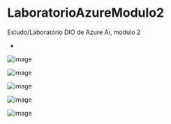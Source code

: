 # LaboratorioAzureModulo2
Estudo/Laboratório DIO de Azure Ai, modulo 2

 - 

![image](https://github.com/CesarCoseki/LaboratorioAzureModulo2/assets/142443953/3771e0cd-8432-4dc4-94b7-8b3c5c30009a)

![image](https://github.com/CesarCoseki/LaboratorioAzureModulo2/assets/142443953/8f19799a-f3bf-4d98-8ec1-927b01c4c459)

![image](https://github.com/CesarCoseki/LaboratorioAzureModulo2/assets/142443953/27a8b5fa-f8f5-463d-911d-175c7a964cc9) 

![image](https://github.com/CesarCoseki/LaboratorioAzureModulo2/assets/142443953/b5f6fbbb-ffc9-44bd-b7a1-e7d42dd46041)


![image](https://github.com/CesarCoseki/LaboratorioAzureModulo2/assets/142443953/4c85a063-ecbf-4842-bfa3-4f1985c63266)
